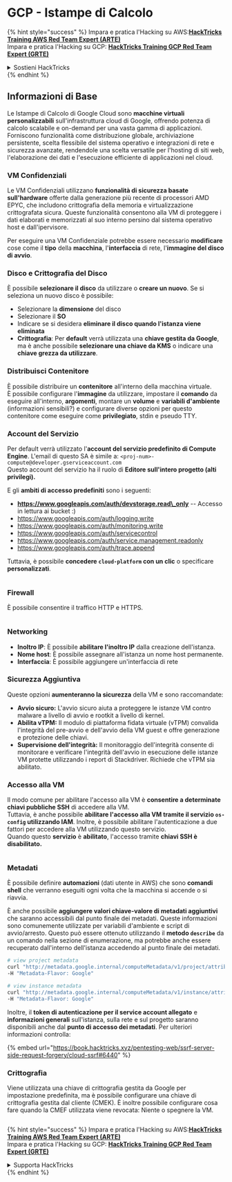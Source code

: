 # GCP - Istampe di Calcolo

{% hint style="success" %}
Impara e pratica l'Hacking su AWS:<img src="/.gitbook/assets/image.png" alt="" data-size="line">[**HackTricks Training AWS Red Team Expert (ARTE)**](https://training.hacktricks.xyz/courses/arte)<img src="/.gitbook/assets/image.png" alt="" data-size="line">\
Impara e pratica l'Hacking su GCP: <img src="/.gitbook/assets/image (2).png" alt="" data-size="line">[**HackTricks Training GCP Red Team Expert (GRTE)**<img src="/.gitbook/assets/image (2).png" alt="" data-size="line">](https://training.hacktricks.xyz/courses/grte)

<details>

<summary>Sostieni HackTricks</summary>

* Controlla i [**piani di abbonamento**](https://github.com/sponsors/carlospolop)!
* **Unisciti al** 💬 [**gruppo Discord**](https://discord.gg/hRep4RUj7f) o al [**gruppo telegram**](https://t.me/peass) o **seguici** su **Twitter** 🐦 [**@hacktricks\_live**](https://twitter.com/hacktricks\_live)**.**
* **Condividi trucchi di hacking inviando PR a** [**HackTricks**](https://github.com/carlospolop/hacktricks) e [**HackTricks Cloud**](https://github.com/carlospolop/hacktricks-cloud) repos di github.

</details>
{% endhint %}

## Informazioni di Base

Le Istampe di Calcolo di Google Cloud sono **macchine virtuali personalizzabili** sull'infrastruttura cloud di Google, offrendo potenza di calcolo scalabile e on-demand per una vasta gamma di applicazioni. Forniscono funzionalità come distribuzione globale, archiviazione persistente, scelta flessibile del sistema operativo e integrazioni di rete e sicurezza avanzate, rendendole una scelta versatile per l'hosting di siti web, l'elaborazione dei dati e l'esecuzione efficiente di applicazioni nel cloud.

### VM Confidenziali

Le VM Confidenziali utilizzano **funzionalità di sicurezza basate sull'hardware** offerte dalla generazione più recente di processori AMD EPYC, che includono crittografia della memoria e virtualizzazione crittografata sicura. Queste funzionalità consentono alla VM di proteggere i dati elaborati e memorizzati al suo interno persino dal sistema operativo host e dall'ipervisore.

Per eseguire una VM Confidenziale potrebbe essere necessario **modificare** cose come il **tipo** della **macchina**, l'**interfaccia** di rete, l'**immagine del disco di avvio**.

### Disco e Crittografia del Disco

È possibile **selezionare il disco** da utilizzare o **creare un nuovo**. Se si seleziona un nuovo disco è possibile:

* Selezionare la **dimensione** del disco
* Selezionare il **SO**
* Indicare se si desidera **eliminare il disco quando l'istanza viene eliminata**
* **Crittografia**: Per **default** verrà utilizzata una **chiave gestita da Google**, ma è anche possibile **selezionare una chiave da KMS** o indicare una **chiave grezza da utilizzare**.

### Distribuisci Contenitore

È possibile distribuire un **contenitore** all'interno della macchina virtuale.\
È possibile configurare l'**immagine** da utilizzare, impostare il **comando** da eseguire all'interno, **argomenti**, montare un **volume** e **variabili d'ambiente** (informazioni sensibili?) e configurare diverse opzioni per questo contenitore come eseguire come **privilegiato**, stdin e pseudo TTY.

### Account del Servizio

Per default verrà utilizzato l'**account del servizio predefinito di Compute Engine**. L'email di questo SA è simile a: `<proj-num>-compute@developer.gserviceaccount.com`\
Questo account del servizio ha il ruolo di **Editore sull'intero progetto (alti privilegi).**

E gli **ambiti di accesso predefiniti** sono i seguenti:

* **https://www.googleapis.com/auth/devstorage.read\_only** -- Accesso in lettura ai bucket :)
* https://www.googleapis.com/auth/logging.write
* https://www.googleapis.com/auth/monitoring.write
* https://www.googleapis.com/auth/servicecontrol
* https://www.googleapis.com/auth/service.management.readonly
* https://www.googleapis.com/auth/trace.append

Tuttavia, è possibile **concedere `cloud-platform` con un clic** o specificare **personalizzati**.

<figure><img src="../../../../.gitbook/assets/image (138).png" alt=""><figcaption></figcaption></figure>

### Firewall

È possibile consentire il traffico HTTP e HTTPS.

<figure><img src="../../../../.gitbook/assets/image (137).png" alt=""><figcaption></figcaption></figure>

### Networking

* **Inoltro IP**: È possibile **abilitare l'inoltro IP** dalla creazione dell'istanza.
* **Nome host**: È possibile assegnare all'istanza un nome host permanente.
* **Interfaccia**: È possibile aggiungere un'interfaccia di rete

### Sicurezza Aggiuntiva

Queste opzioni **aumenteranno la sicurezza** della VM e sono raccomandate:

* **Avvio sicuro:** L'avvio sicuro aiuta a proteggere le istanze VM contro malware a livello di avvio e rootkit a livello di kernel.
* **Abilita vTPM:** Il modulo di piattaforma fidata virtuale (vTPM) convalida l'integrità del pre-avvio e dell'avvio della VM guest e offre generazione e protezione delle chiavi.
* **Supervisione dell'integrità:** Il monitoraggio dell'integrità consente di monitorare e verificare l'integrità dell'avvio in esecuzione delle istanze VM protette utilizzando i report di Stackdriver. Richiede che vTPM sia abilitato.

### Accesso alla VM

Il modo comune per abilitare l'accesso alla VM è **consentire a determinate chiavi pubbliche SSH** di accedere alla VM.\
Tuttavia, è anche possibile **abilitare l'accesso alla VM tramite il servizio `os-config` utilizzando IAM**. Inoltre, è possibile abilitare l'autenticazione a due fattori per accedere alla VM utilizzando questo servizio.\
Quando questo **servizio** è **abilitato**, l'accesso tramite **chiavi SSH è disabilitato.**

<figure><img src="../../../../.gitbook/assets/image (139).png" alt=""><figcaption></figcaption></figure>

### Metadati

È possibile definire **automazioni** (dati utente in AWS) che sono **comandi shell** che verranno eseguiti ogni volta che la macchina si accende o si riavvia.

È anche possibile **aggiungere valori chiave-valore di metadati aggiuntivi** che saranno accessibili dal punto finale dei metadati. Queste informazioni sono comunemente utilizzate per variabili d'ambiente e script di avvio/arresto. Questo può essere ottenuto utilizzando il **metodo `describe`** da un comando nella sezione di enumerazione, ma potrebbe anche essere recuperato dall'interno dell'istanza accedendo al punto finale dei metadati.
```bash
# view project metadata
curl "http://metadata.google.internal/computeMetadata/v1/project/attributes/?recursive=true&alt=text" \
-H "Metadata-Flavor: Google"

# view instance metadata
curl "http://metadata.google.internal/computeMetadata/v1/instance/attributes/?recursive=true&alt=text" \
-H "Metadata-Flavor: Google"
```
Inoltre, il **token di autenticazione per il service account allegato** e **informazioni generali** sull'istanza, sulla rete e sul progetto saranno disponibili anche dal **punto di accesso dei metadati**. Per ulteriori informazioni controlla:

{% embed url="https://book.hacktricks.xyz/pentesting-web/ssrf-server-side-request-forgery/cloud-ssrf#6440" %}

### Crittografia

Viene utilizzata una chiave di crittografia gestita da Google per impostazione predefinita, ma è possibile configurare una chiave di crittografia gestita dal cliente (CMEK). È inoltre possibile configurare cosa fare quando la CMEF utilizzata viene revocata: Niente o spegnere la VM.

<figure><img src="../../../../.gitbook/assets/image (140).png" alt=""><figcaption></figcaption></figure>

{% hint style="success" %}
Impara e pratica l'Hacking su AWS:<img src="/.gitbook/assets/image.png" alt="" data-size="line">[**HackTricks Training AWS Red Team Expert (ARTE)**](https://training.hacktricks.xyz/courses/arte)<img src="/.gitbook/assets/image.png" alt="" data-size="line">\
Impara e pratica l'Hacking su GCP: <img src="/.gitbook/assets/image (2).png" alt="" data-size="line">[**HackTricks Training GCP Red Team Expert (GRTE)**<img src="/.gitbook/assets/image (2).png" alt="" data-size="line">](https://training.hacktricks.xyz/courses/grte)

<details>

<summary>Supporta HackTricks</summary>

* Controlla i [**piani di abbonamento**](https://github.com/sponsors/carlospolop)!
* **Unisciti al** 💬 [**gruppo Discord**](https://discord.gg/hRep4RUj7f) o al [**gruppo telegram**](https://t.me/peass) o **seguici** su **Twitter** 🐦 [**@hacktricks\_live**](https://twitter.com/hacktricks\_live)**.**
* **Condividi trucchi di hacking inviando PR a** [**HackTricks**](https://github.com/carlospolop/hacktricks) e [**HackTricks Cloud**](https://github.com/carlospolop/hacktricks-cloud) github repos.

</details>
{% endhint %}

